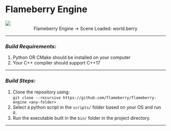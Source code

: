 # Flameberry Engine

<image src="README_Images/world_scene_loaded_image.png">
<figcaption align="center">Flameberry Engine &rarr; Scene Loaded: world.berry</figcaption>

<hr>

### <i>Build Requirements:</i>
1. Python OR CMake should be installed on your computer
2. Your C++ compiler should support C++17

<hr>

### <i>Build Steps:</i>
1. Clone the repository using: <br> `git clone --recursive https://github.com/flameberry/flameberry-engine <any-folder>`
2. Select a python script in the `scripts/` folder based on your OS and run it.
3. Run the executable built in the `bin/` folder in the project directory.

<hr>